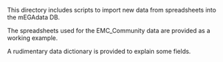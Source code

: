 This directory includes scripts to import new data from spreadsheets into the mEGAdata DB.

The spreadsheets used for the EMC_Community data are provided as a working example.

A rudimentary data dictionary is provided to explain some fields.
